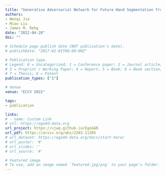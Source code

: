 ```yaml
---
title: "Generative Adversarial Network for Future Hand Segmentation from Egocentric Video"
authors:
- Wenqi Jia
- Miao Liu
- James M. Rehg
date: "2022-04-28"
doi: ""

# Schedule page publish date (NOT publication's date).
# publishDate: "2017-01-01T00:00:00Z"

# Publication type.
# Legend: 0 = Uncategorized; 1 = Conference paper; 2 = Journal article;
# 3 = Preprint / Working Paper; 4 = Report; 5 = Book; 6 = Book section;
# 7 = Thesis; 8 = Patent
publication_types: ["1"]

# Venue
venue: "ECCV 2022"

tags:
- publication

links:
# - name: Custom Link
# url: https://ego4d-data.org
url_project: https://vjwq.github.io/EgoGAN
url_pdf: https://arxiv.org/abs/2203.11305
# url_dataset: https://ego4d-data.org/docs/start-here/
# url_poster: '#'
# url_slides: ''
# url_source: '#'

# Featured image
# To use, add an image named `featured.jpg/png` to your page's folder. 
---
```

